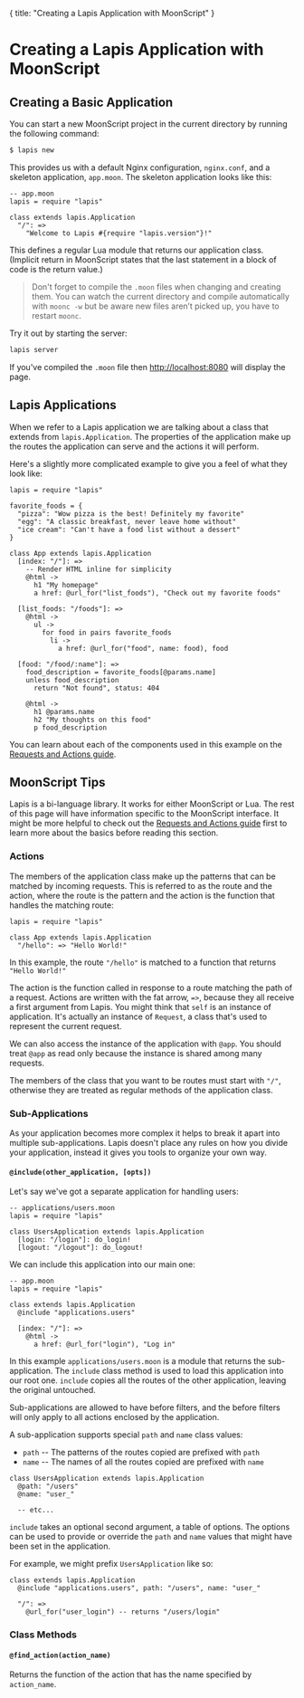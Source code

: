 {
  title: "Creating a Lapis Application with MoonScript"
}
<div class="override_lang"></div>

# Creating a Lapis Application with MoonScript

## Creating a Basic Application

You can start a new MoonScript project in the current directory by running the
following command:

```bash
$ lapis new
```

This provides us with a default Nginx configuration, `nginx.conf`, and a
skeleton application, `app.moon`. The skeleton application looks like this:

```moon
-- app.moon
lapis = require "lapis"

class extends lapis.Application
  "/": =>
    "Welcome to Lapis #{require "lapis.version"}!"
```

This defines a regular Lua module that returns our application class. (Implicit
return in MoonScript states that the last statement in a block of code is the
return value.)

> Don't forget to compile the `.moon` files when changing and creating them.
> You can watch the current directory and compile automatically with `moonc
> -w` but be aware new files aren’t picked up, you have to restart `moonc`.

Try it out by starting the server:

```bash
lapis server
```

If you've compiled the `.moon` file then <http://localhost:8080> will display
the page.

## Lapis Applications

When we refer to a Lapis application we are talking about a class that extends
from `lapis.Application`. The properties of the application make up the routes
the application can serve and the actions it will perform.


Here's a slightly more complicated example to give you a feel of what they look
like:

```moon
lapis = require "lapis"

favorite_foods = {
  "pizza": "Wow pizza is the best! Definitely my favorite"
  "egg": "A classic breakfast, never leave home without"
  "ice cream": "Can't have a food list without a dessert"
}

class App extends lapis.Application
  [index: "/"]: =>
    -- Render HTML inline for simplicity
    @html ->
      h1 "My homepage"
      a href: @url_for("list_foods"), "Check out my favorite foods"

  [list_foods: "/foods"]: =>
    @html ->
      ul ->
        for food in pairs favorite_foods
          li ->
            a href: @url_for("food", name: food), food

  [food: "/food/:name"]: =>
    food_description = favorite_foods[@params.name]
    unless food_description
      return "Not found", status: 404

    @html ->
      h1 @params.name
      h2 "My thoughts on this food"
      p food_description
```

You can learn about each of the components used in this example on the
[Requests and Actions guide][2].

## MoonScript Tips

Lapis is a bi-language library. It works for either MoonScript or Lua. The rest
of this page will have information specific to the MoonScript interface.
It might be more helpful to check out the [Requests and Actions guide][2] first
to learn more about the basics before reading this section.

### Actions

The members of the application class make up the patterns that can be matched
by incoming requests. This is referred to as the route and the action, where
the route is the pattern and the action is the function that handles the
matching route:

```moon
lapis = require "lapis"

class App extends lapis.Application
  "/hello": => "Hello World!"
```

In this example, the route `"/hello"` is matched to a function that
returns `"Hello World!"`

The action is the function called in response to a route matching the path of a
request. Actions are written with the fat arrow, `=>`, because they all receive
a first argument from Lapis. You might think that `self` is an instance of
application. It's actually an instance of `Request`, a class that's used to
represent the current request.

We can also access the instance of the application with `@app`. You should
treat `@app` as read only because the instance is shared among many requests.

The members of the class that you want to be routes must start with `"/"`,
otherwise they are treated as regular methods of the application class.

### Sub-Applications

As your application becomes more complex it helps to break it apart into
multiple sub-applications. Lapis doesn't place any rules on how you divide your
application, instead it gives you tools to organize your own way.

#### `@include(other_application, [opts])`

Let's say we've got a separate application for handling users:

```moon
-- applications/users.moon
lapis = require "lapis"

class UsersApplication extends lapis.Application
  [login: "/login"]: do_login!
  [logout: "/logout"]: do_logout!
```

We can include this application into our main one:

```moon
-- app.moon
lapis = require "lapis"

class extends lapis.Application
  @include "applications.users"

  [index: "/"]: =>
    @html ->
      a href: @url_for("login"), "Log in"
```

In this example `applications/users.moon` is a module that returns the
sub-application. The `include` class method is used to load this application
into our root one. `include` copies all the routes of the other application,
leaving the original untouched.

Sub-applications are allowed to have before filters, and the before filters
will only apply to all actions enclosed by the application.

A sub-application supports special `path` and `name` class values:

* `path` -- The patterns of the routes copied are prefixed with `path`
* `name` -- The names of all the routes copied are prefixed with `name`

```moon
class UsersApplication extends lapis.Application
  @path: "/users"
  @name: "user_"

  -- etc...
```

`include` takes an optional second argument, a table of options. The options
can be used to provide or override the `path` and `name` values that might have
been set in the application.

For example, we might prefix `UsersApplication` like so:

```moon
class extends lapis.Application
  @include "applications.users", path: "/users", name: "user_"

  "/": =>
    @url_for("user_login") -- returns "/users/login"
```

### Class Methods

#### `@find_action(action_name)`

Returns the function of the action that has the name specified by
`action_name`.

[1]: http://moonscript.org/reference/#moonc
[2]: $root/reference/actions.html
